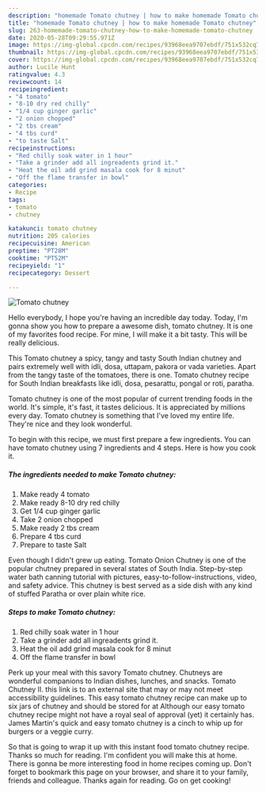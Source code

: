 ```yaml
---
description: "homemade Tomato chutney | how to make homemade Tomato chutney"
title: "homemade Tomato chutney | how to make homemade Tomato chutney"
slug: 263-homemade-tomato-chutney-how-to-make-homemade-tomato-chutney
date: 2020-05-28T09:29:55.971Z
image: https://img-global.cpcdn.com/recipes/93968eea9707ebdf/751x532cq70/tomato-chutney-recipe-main-photo.jpg
thumbnail: https://img-global.cpcdn.com/recipes/93968eea9707ebdf/751x532cq70/tomato-chutney-recipe-main-photo.jpg
cover: https://img-global.cpcdn.com/recipes/93968eea9707ebdf/751x532cq70/tomato-chutney-recipe-main-photo.jpg
author: Lucile Hunt
ratingvalue: 4.3
reviewcount: 14
recipeingredient:
- "4 tomato"
- "8-10 dry red chilly"
- "1/4 cup ginger garlic"
- "2 onion chopped"
- "2 tbs cream"
- "4 tbs curd"
- "to taste Salt"
recipeinstructions:
- "Red chilly soak water in 1 hour"
- "Take a grinder add all ingreadents grind it."
- "Heat the oil add grind masala cook for 8 minut"
- "Off the flame transfer in bowl"
categories:
- Recipe
tags:
- tomato
- chutney

katakunci: tomato chutney 
nutrition: 205 calories
recipecuisine: American
preptime: "PT28M"
cooktime: "PT52M"
recipeyield: "1"
recipecategory: Dessert

---
```



![Tomato chutney](https://img-global.cpcdn.com/recipes/93968eea9707ebdf/751x532cq70/tomato-chutney-recipe-main-photo.jpg)

Hello everybody, I hope you're having an incredible day today. Today, I'm gonna show you how to prepare a awesome dish, tomato chutney. It is one of my favorites food recipe. For mine, I will make it a bit tasty. This will be really delicious.

This Tomato chutney a spicy, tangy and tasty South Indian chutney and pairs extremely well with idli, dosa, uttapam, pakora or vada varieties. Apart from the tangy taste of the tomatoes, there is one. Tomato chutney recipe for South Indian breakfasts like idli, dosa, pesarattu, pongal or roti, paratha.

Tomato chutney is one of the most popular of current trending foods in the world. It's simple, it's fast, it tastes delicious. It is appreciated by millions every day. Tomato chutney is something that I've loved my entire life. They're nice and they look wonderful.


To begin with this recipe, we must first prepare a few ingredients. You can have tomato chutney using 7 ingredients and 4 steps. Here is how you cook it.

<!--inarticleads1-->

##### The ingredients needed to make Tomato chutney:

1. Make ready 4 tomato
1. Make ready 8-10 dry red chilly
1. Get 1/4 cup ginger garlic
1. Take 2 onion chopped
1. Make ready 2 tbs cream
1. Prepare 4 tbs curd
1. Prepare to taste Salt


Even though I didn&#39;t grew up eating. Tomato Onion Chutney is one of the popular chutney prepared in several states of South India. Step-by-step water bath canning tutorial with pictures, easy-to-follow-instructions, video, and safety advice. This chutney is best served as a side dish with any kind of stuffed Paratha or over plain white rice. 

<!--inarticleads2-->

##### Steps to make Tomato chutney:

1. Red chilly soak water in 1 hour
1. Take a grinder add all ingreadents grind it.
1. Heat the oil add grind masala cook for 8 minut
1. Off the flame transfer in bowl


Perk up your meal with this savory Tomato chutney. Chutneys are wonderful companions to Indian dishes, lunches, and snacks. Tomato Chutney II. this link is to an external site that may or may not meet accessibility guidelines. This easy tomato chutney recipe can make up to six jars of chutney and should be stored for at Although our easy tomato chutney recipe might not have a royal seal of approval (yet) it certainly has. James Martin&#39;s quick and easy tomato chutney is a cinch to whip up for burgers or a veggie curry. 

So that is going to wrap it up with this instant food tomato chutney recipe. Thanks so much for reading. I'm confident you will make this at home. There is gonna be more interesting food in home recipes coming up. Don't forget to bookmark this page on your browser, and share it to your family, friends and colleague. Thanks again for reading. Go on get cooking!
